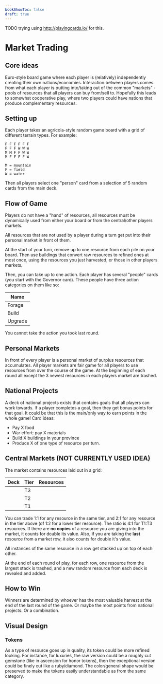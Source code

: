 ```yaml
---
bookShowToc: false
draft: true
---
```


TODO trying using http://playingcards.io/ for this.

# Market Trading

## Core ideas

Euro-style board game where each player is (relatively) independently creating
their own nations/economies.  Interaction between players comes from what each
player is putting into/taking out of the common "markets" - pools of resources
that all players can buy from/sell to.  Hopefully this leads to somewhat
cooperative play, where two players could have nations that produce
complementary resources.


## Setting up

Each player takes an agricola-style random game board with a grid of different
terrain types.  For example:

```
F F F F F F
F F F W W W
M M F F W W
M F F F F W

M = mountain
F = field
W = water
```

Then all players select one "person" card from a selection of 5 random cards
from the main deck.


## Flow of Game

Players do not have a "hand" of resources, all resources must be dynamically
used from either your board or from the central/other players markets.

All resources that are not used by a player during a turn get put into their
personal market in front of them.

At the start of your turn, remove up to one resource from each pile on your
board.  Then use buildings that convert raw resources to refined ones at most
once, using the resources you just harvested, or those in other players
markets.

Then, you can take up to one action.  Each player has several "people" cards
(you start with the Governor card).  These people have three action categories
on them like so:

Name    |
------- |
Forage  |
Build   |
Upgrade |

You cannot take the action you took last round.


## Personal Markets

In front of every player is a personal market of surplus resources that
accumulates.  All player markets are fair game for all players to use resources
from over the course of the game.  At the beginning of each round all except
the 3 newest resources in each players market are trashed.


## National Projects

A deck of national projects exists that contains goals that all players can
work towards.  If a player completes a goal, then they get bonus points for
that goal.  It could be that this is the main/only way to earn points in the
whole game!  Card ideas:

* Pay X food
* War effort: pay X materials
* Build X buildings in your province
* Produce X of one type of resource per turn.


## Central Markets (NOT CURRENTLY USED IDEA)

The market contains resources laid out in a grid:

Deck | Tier | Resources
---- | ---- | ---------
     | T3   |
     | T2   |
     | T1   |

You can trade 1:1 for any resource in the same tier, and 2:1 for any resource
in the tier above (of 1:2 for a lower tier resource).  The ratio is 4:1 for
T1:T3 resources.  If there are **no copies** of a resource you are giving into
the market, it counts for double its value.  Also, if you are taking the
**last** resource from a market row, it also counts for double it's value.

All instances of the same resource in a row get stacked up on top of each
other.  

At the end of each round of play, for each row, one resource from the largest
stack is trashed, and a new random resource from each deck is revealed and
added.


## How to Win

Winners are determined by whoever has the most valuable harvest at the end of
the last round of the game.  Or maybe the most points from national projects.
Or a combination.


## Visual Design

### Tokens

As a type of resource goes up in quality, its token could be more refined
looking.  For instance, for luxuries, the raw version could be a roughly cut
gemstone (like in ascension for honor tokens), then the exceptional version
could be finely cut like a ruby/diamond.  The color/general shape would be
preserved to make the tokens easily understandable as from the same category.

